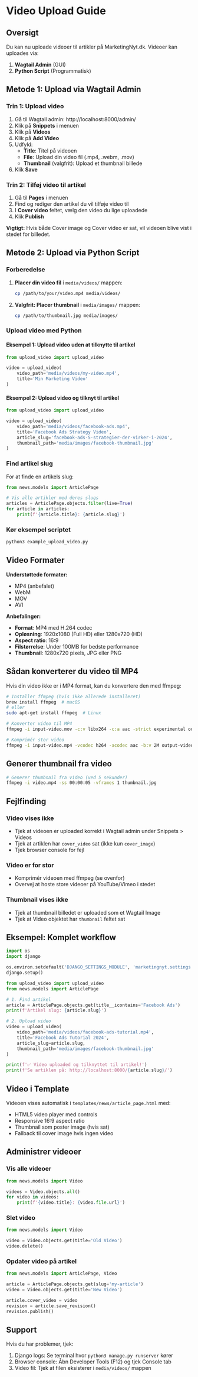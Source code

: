 # Video Upload Guide

## Oversigt

Du kan nu uploade videoer til artikler på MarketingNyt.dk. Videoer kan uploades via:
1. **Wagtail Admin** (GUI)
2. **Python Script** (Programmatisk)

## Metode 1: Upload via Wagtail Admin

### Trin 1: Upload video
1. Gå til Wagtail admin: http://localhost:8000/admin/
2. Klik på **Snippets** i menuen
3. Klik på **Videos**
4. Klik på **Add Video**
5. Udfyld:
   - **Title**: Titel på videoen
   - **File**: Upload din video fil (.mp4, .webm, .mov)
   - **Thumbnail** (valgfrit): Upload et thumbnail billede
6. Klik **Save**

### Trin 2: Tilføj video til artikel
1. Gå til **Pages** i menuen
2. Find og rediger den artikel du vil tilføje video til
3. I **Cover video** feltet, vælg den video du lige uploadede
4. Klik **Publish**

**Vigtigt:** Hvis både Cover image og Cover video er sat, vil videoen blive vist i stedet for billedet.

## Metode 2: Upload via Python Script

### Forberedelse

1. **Placer din video fil** i `media/videos/` mappen:
   ```bash
   cp /path/to/your/video.mp4 media/videos/
   ```

2. **Valgfrit: Placer thumbnail** i `media/images/` mappen:
   ```bash
   cp /path/to/thumbnail.jpg media/images/
   ```

### Upload video med Python

#### Eksempel 1: Upload video uden at tilknytte til artikel

```python
from upload_video import upload_video

video = upload_video(
    video_path='media/videos/my-video.mp4',
    title='Min Marketing Video'
)
```

#### Eksempel 2: Upload video og tilknyt til artikel

```python
from upload_video import upload_video

video = upload_video(
    video_path='media/videos/facebook-ads.mp4',
    title='Facebook Ads Strategy Video',
    article_slug='facebook-ads-5-strategier-der-virker-i-2024',
    thumbnail_path='media/images/facebook-thumbnail.jpg'
)
```

### Find artikel slug

For at finde en artikels slug:

```python
from news.models import ArticlePage

# Vis alle artikler med deres slugs
articles = ArticlePage.objects.filter(live=True)
for article in articles:
    print(f'{article.title}: {article.slug}')
```

### Kør eksempel scriptet

```bash
python3 example_upload_video.py
```

## Video Formater

**Understøttede formater:**
- MP4 (anbefalet)
- WebM
- MOV
- AVI

**Anbefalinger:**
- **Format**: MP4 med H.264 codec
- **Opløsning**: 1920x1080 (Full HD) eller 1280x720 (HD)
- **Aspect ratio**: 16:9
- **Filstørrelse**: Under 100MB for bedste performance
- **Thumbnail**: 1280x720 pixels, JPG eller PNG

## Sådan konverterer du video til MP4

Hvis din video ikke er i MP4 format, kan du konvertere den med ffmpeg:

```bash
# Installer ffmpeg (hvis ikke allerede installeret)
brew install ffmpeg  # macOS
# eller
sudo apt-get install ffmpeg  # Linux

# Konverter video til MP4
ffmpeg -i input-video.mov -c:v libx264 -c:a aac -strict experimental output-video.mp4

# Komprimér stor video
ffmpeg -i input-video.mp4 -vcodec h264 -acodec aac -b:v 2M output-video.mp4
```

## Generer thumbnail fra video

```bash
# Generer thumbnail fra video (ved 5 sekunder)
ffmpeg -i video.mp4 -ss 00:00:05 -vframes 1 thumbnail.jpg
```

## Fejlfinding

### Video vises ikke
- Tjek at videoen er uploaded korrekt i Wagtail admin under Snippets > Videos
- Tjek at artiklen har `cover_video` sat (ikke kun `cover_image`)
- Tjek browser console for fejl

### Video er for stor
- Komprimér videoen med ffmpeg (se ovenfor)
- Overvej at hoste store videoer på YouTube/Vimeo i stedet

### Thumbnail vises ikke
- Tjek at thumbnail billedet er uploaded som et Wagtail Image
- Tjek at Video objektet har `thumbnail` feltet sat

## Eksempel: Komplet workflow

```python
import os
import django

os.environ.setdefault('DJANGO_SETTINGS_MODULE', 'marketingnyt.settings.dev')
django.setup()

from upload_video import upload_video
from news.models import ArticlePage

# 1. Find artikel
article = ArticlePage.objects.get(title__icontains='Facebook Ads')
print(f'Artikel slug: {article.slug}')

# 2. Upload video
video = upload_video(
    video_path='media/videos/facebook-ads-tutorial.mp4',
    title='Facebook Ads Tutorial 2024',
    article_slug=article.slug,
    thumbnail_path='media/images/facebook-thumbnail.jpg'
)

print(f'✅ Video uploaded og tilknyttet til artikel!')
print(f'Se artiklen på: http://localhost:8000/{article.slug}/')
```

## Video i Template

Videoen vises automatisk i `templates/news/article_page.html` med:
- HTML5 video player med controls
- Responsive 16:9 aspect ratio
- Thumbnail som poster image (hvis sat)
- Fallback til cover image hvis ingen video

## Administrer videoer

### Vis alle videoer
```python
from news.models import Video

videos = Video.objects.all()
for video in videos:
    print(f'{video.title}: {video.file.url}')
```

### Slet video
```python
from news.models import Video

video = Video.objects.get(title='Old Video')
video.delete()
```

### Opdater video på artikel
```python
from news.models import ArticlePage, Video

article = ArticlePage.objects.get(slug='my-article')
video = Video.objects.get(title='New Video')

article.cover_video = video
revision = article.save_revision()
revision.publish()
```

## Support

Hvis du har problemer, tjek:
1. Django logs: Se terminal hvor `python3 manage.py runserver` kører
2. Browser console: Åbn Developer Tools (F12) og tjek Console tab
3. Video fil: Tjek at filen eksisterer i `media/videos/` mappen

